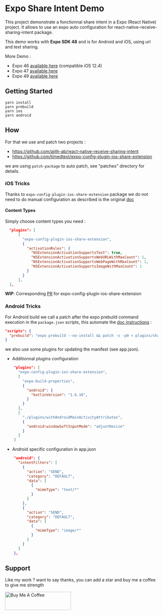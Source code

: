 # Expo Share Intent Demo

This project demonstrate a fonctionnal share intent in a Expo (React Native) project. It allows to use an expo auto configuration for react-native-receive-sharing-intent package.

This demo works with **Expo SDK 48** and is for Android and iOS, using url and text sharing.

More Demo :

- Expo 46 [available here](https://github.com/achorein/expo-share-intent-demo/tree/expo46) (compatible iOS 12.4)
- Expo 47 [available here](https://github.com/achorein/expo-share-intent-demo/tree/expo47)
- Expo 49 [available here](https://github.com/achorein/expo-share-intent-demo/tree/expo49)

## Getting Started

```
yarn install
yarn prebuild
yarn ios
yarn android
```

## How

For that we use and patch two projects :

- https://github.com/ajith-ab/react-native-receive-sharing-intent
- https://github.com/timedtext/expo-config-plugin-ios-share-extension

we are using `patch-package` to auto patch, see "patches" directory for details.

### iOS Tricks

Thanks to `expo-config-plugin-ios-share-extension` package we do not need to do manual configuration as described is the original [doc](https://ajith-ab.github.io/react-native-receive-sharing-intent/docs/ios)

#### Content Types

Simply choose content types you need :

```json
  "plugins": [
      [
        "expo-config-plugin-ios-share-extension",
        {
          "activationRules": {
            "NSExtensionActivationSupportsText": true,
            "NSExtensionActivationSupportsWebURLWithMaxCount": 1,
            "NSExtensionActivationSupportsWebPageWithMaxCount": 1,
            "NSExtensionActivationSupportsImageWithMaxCount": 1
          }
        }
      ],
  ],
```

**WIP**: Corresponding [PR](https://github.com/timedtext/expo-config-plugin-ios-share-extension/pull/11) for expo-config-plugin-ios-share-extension

### Android Tricks

For Android build we call a patch after the expo prebuild command execution in the `package.json` scripts, this automate the [doc instructions](https://ajith-ab.github.io/react-native-receive-sharing-intent/docs/android/) :

```json
"scripts": {
  "prebuild": "expo prebuild --no-install && patch -s -p0 < plugins/share-extension-patch-android.diff"
}
```

we also use some plugins for updating the manifest (see app.json).

- Additionnal plugins configuration

```json
    "plugins": [
      "expo-config-plugin-ios-share-extension",
      [
        "expo-build-properties",
        {
          "android": {
            "kotlinVersion": "1.6.10",
          }
        }
      ],
      [
        "./plugins/withAndroidMainActivityAttributes",
        {
          "android:windowSoftInputMode": "adjustResize"
        }
      ]
    ]
```

- Android specific configuration in app.json

```json
    "android": {
      "intentFilters": [
        {
          "action": "SEND",
          "category": "DEFAULT",
          "data": [
            {
              "mimeType": "text/*"
            }
          ]
        },
        {
          "action": "SEND",
          "category": "DEFAULT",
          "data": [
            {
              "mimeType": "image/*"
            }
          ]
        }
      ]
    },
```

## Support

Like my work ? want to say thanks, you can add a star and buy me a coffee to give me strength

<a href="https://www.buymeacoffee.com/achorein" target="_blank"><img src="https://cdn.buymeacoffee.com/buttons/v2/default-yellow.png" alt="Buy Me A Coffee" style="height: 60px !important;width: 217px !important;" ></a>
